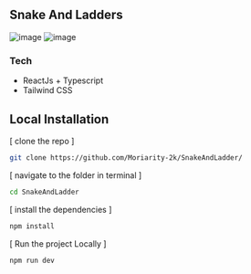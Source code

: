 ## Snake And Ladders

  ![image](https://github.com/Moriarity-2k/SnakeAndLadder/assets/143058936/bb7c1adf-0bdc-4f2d-988a-2f25c0e96245)
  ![image](https://github.com/Moriarity-2k/SnakeAndLadder/assets/143058936/bdef14a6-f2db-4e1a-b14b-236cad0bd999)

### Tech

  - ReactJs + Typescript
  - Tailwind CSS

## Local Installation

  [ clone the repo ]

  ```bash
  git clone https://github.com/Moriarity-2k/SnakeAndLadder/
  ```

  [ navigate to the folder in terminal ]
  ```bash
  cd SnakeAndLadder
  ```

  [ install the dependencies ]
  ```bash
  npm install
  ```

  [ Run the project Locally ] 
  ```bash
  npm run dev
  ```

  
